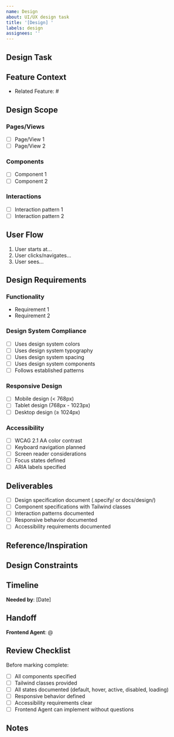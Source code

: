 ```yaml
---
name: Design
about: UI/UX design task
title: '[Design] '
labels: design
assignees: ''
---
```


## Design Task

## Feature Context

- Related Feature: #

## Design Scope

<!-- What specific UI/UX elements need to be designed -->

### Pages/Views

- [ ] Page/View 1
- [ ] Page/View 2

### Components

- [ ] Component 1
- [ ] Component 2

### Interactions

- [ ] Interaction pattern 1
- [ ] Interaction pattern 2

## User Flow

1. User starts at...
2. User clicks/navigates...
3. User sees...

## Design Requirements

### Functionality

- Requirement 1
- Requirement 2

### Design System Compliance

- [ ] Uses design system colors
- [ ] Uses design system typography
- [ ] Uses design system spacing
- [ ] Uses design system components
- [ ] Follows established patterns

### Responsive Design

- [ ] Mobile design (< 768px)
- [ ] Tablet design (768px - 1023px)
- [ ] Desktop design (≥ 1024px)

### Accessibility

- [ ] WCAG 2.1 AA color contrast
- [ ] Keyboard navigation planned
- [ ] Screen reader considerations
- [ ] Focus states defined
- [ ] ARIA labels specified

## Deliverables

- [ ] Design specification document (.specify/ or docs/design/)
- [ ] Component specifications with Tailwind classes
- [ ] Interaction patterns documented
- [ ] Responsive behavior documented
- [ ] Accessibility requirements documented

## Reference/Inspiration

## Design Constraints

## Timeline

**Needed by**: [Date]

## Handoff

**Frontend Agent**: @

## Review Checklist

Before marking complete:

- [ ] All components specified
- [ ] Tailwind classes provided
- [ ] All states documented (default, hover, active, disabled, loading)
- [ ] Responsive behavior defined
- [ ] Accessibility requirements clear
- [ ] Frontend Agent can implement without questions

## Notes
